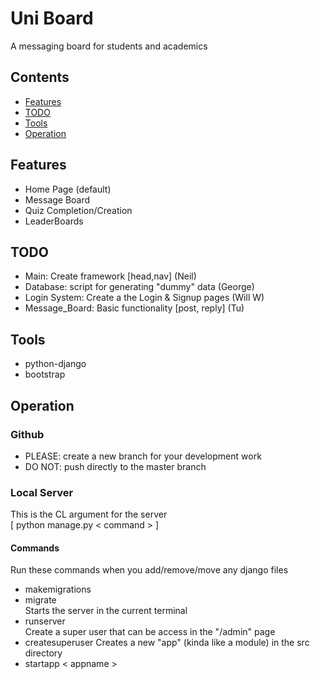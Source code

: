 # Uni Board  

A messaging board for students and academics
## Contents  
 - [Features](#Features)
 - [TODO](#TODO)
 - [Tools](#Tools)
 - [Operation](#Operation)

## Features
 - Home Page (default)
 - Message Board
 - Quiz Completion/Creation
 - LeaderBoards

## TODO
- Main: Create framework [head,nav] (Neil) 
- Database: script for generating "dummy" data (George)
- Login System: Create a the Login & Signup pages (Will W)
- Message_Board: Basic functionality [post, reply] (Tu)

## Tools    
 - python-django
 - bootstrap  

## Operation  
### Github  
 - PLEASE: create a new branch for your development work  
 - DO NOT: push directly to the master branch  
### Local Server  
This is the CL argument for the server  
[ python manage.py < command > ] 
#### Commands
Run these commands when you add/remove/move any django files  
 - makemigrations  
 - migrate  
Starts the server in the current terminal
 - runserver  
Create a super user that can be access in the "/admin" page
 - createsuperuser 
 Creates a new "app" (kinda like a module) in the src directory
 - startapp < appname > 

